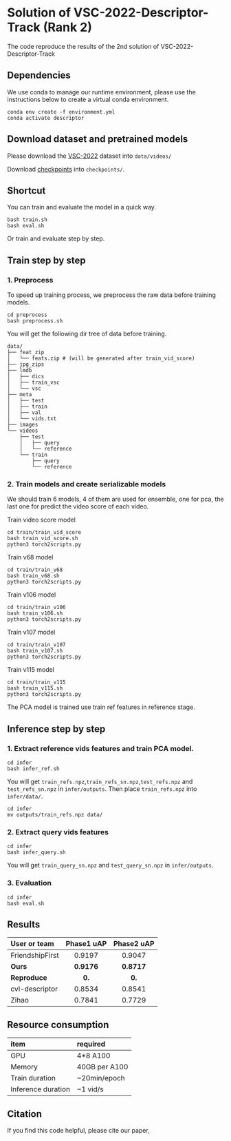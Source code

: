# Solution of VSC-2022-Descriptor-Track (Rank 2)
The code reproduce the results of the 2nd solution of VSC-2022-Descriptor-Track

## Dependencies
We use conda to manage our runtime environment, please use the instructions below to create a virtual conda environment.
```
conda env create -f environment.yml
conda activate descriptor
```
## Download dataset and pretrained models 
Please download the [VSC-2022](https://www.drivendata.org/competitions/101/meta-video-similarity-descriptor/page/570/) dataset into `data/videos/`
 <!-- download the [DISC-2021](https://ai.facebook.com/datasets/disc21-downloads/) dataset into `data/images/`. -->

Download [checkpoints](https://share.weiyun.com/202fFV2u) into `checkpoints/`.

## Shortcut
You can train and evaluate the model in a quick way.
```
bash train.sh
bash eval.sh
```
Or train and evaluate step by step.
## Train step by step

### 1. Preprocess
To speed up training process, we preprocess the raw data before training models.
```
cd preprocess
bash preprocess.sh
```

You will get the following dir tree of data before training.

```
data/
├── feat_zip
│   └── feats.zip # (will be generated after train_vid_score)
├── jpg_zips
├── lmdb
│   ├── dics
│   ├── train_vsc
│   └── vsc
├── meta
│   ├── test
│   ├── train
│   ├── val
│   └── vids.txt
├── images
└── videos
    ├── test
    │   ├── query
    │   └── reference
    └── train
        ├── query
        └── reference
```

### 2. Train models and create serializable models

We should train 6 models, 4 of them are used for ensemble, one for pca, the last one for predict the video score of each video.

Train video score model
```
cd train/train_vid_score
bash train_vid_score.sh
python3 torch2scripts.py
```

Train v68 model
```
cd train/train_v68
bash train_v68.sh
python3 torch2scripts.py
```

Train v106 model
```
cd train/train_v106
bash train_v106.sh
python3 torch2scripts.py
```

Train v107 model
```
cd train/train_v107
bash train_v107.sh
python3 torch2scripts.py
```

Train v115 model
```
cd train/train_v115
bash train_v115.sh
python3 torch2scripts.py
```

The PCA model is trained use train ref features in reference stage.

## Inference step by step

### 1. Extract reference vids features and train PCA model.
```
cd infer
bash infer_ref.sh
```
You will get `train_refs.npz`,`train_refs_sn.npz`,`test_refs.npz` and `test_refs_sn.npz` in `infer/outputs`. Then place `train_refs.npz` into `infer/data/`.
```
cd infer
mv outputs/train_refs.npz data/
```
### 2. Extract query vids features
```
cd infer
bash infer_query.sh
```
You will get `train_query_sn.npz` and `test_query_sn.npz` in `infer/outputs`.
### 3. Evaluation
```
cd infer
bash eval.sh
```

## Results
| User or team | Phase1 uAP |  Phase2 uAP |
| :----| :----:|:----: |
| FriendshipFirst | 0.9197 | 0.9047|
| **Ours** | **0.9176** | **0.8717** |
| **Reproduce** | **0.** | **0.** |
| cvl-descriptor | 0.8534 | 0.8541 |
| Zihao | 0.7841 | 0.7729|



## Resource consumption

|item |required  |
| :---| :----|
| GPU | 4*8 A100 |
| Memory | 40GB per A100|
| Train duration | ~20min/epoch | 
| Inference duration | ~1 vid/s | 

## Citation
If you find this code helpful, please cite our paper,
```

```